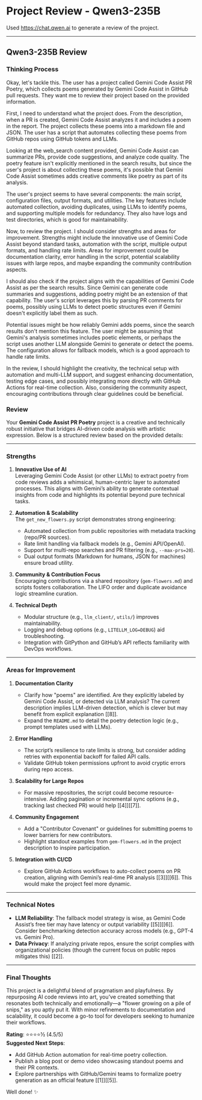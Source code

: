 # Project Review - Qwen3-235B

Used https://chat.qwen.ai to generate a review of the project.  

---

## Qwen3-235B Review

### Thinking Process

Okay, let's tackle this. The user has a project called Gemini Code Assist PR Poetry, which collects poems generated by Gemini Code Assist in GitHub pull requests. They want me to review their project based on the provided information.

First, I need to understand what the project does. From the description, when a PR is created, Gemini Code Assist analyzes it and includes a poem in the report. The project collects these poems into a markdown file and JSON. The user has a script that automates collecting these poems from GitHub repos using GitHub tokens and LLMs.

Looking at the web_search content provided, Gemini Code Assist can summarize PRs, provide code suggestions, and analyze code quality. The poetry feature isn't explicitly mentioned in the search results, but since the user's project is about collecting these poems, it's possible that Gemini Code Assist sometimes adds creative comments like poetry as part of its analysis.

The user's project seems to have several components: the main script, configuration files, output formats, and utilities. The key features include automated collection, avoiding duplicates, using LLMs to identify poems, and supporting multiple models for redundancy. They also have logs and test directories, which is good for maintainability.

Now, to review the project. I should consider strengths and areas for improvement. Strengths might include the innovative use of Gemini Code Assist beyond standard tasks, automation with the script, multiple output formats, and handling rate limits. Areas for improvement could be documentation clarity, error handling in the script, potential scalability issues with large repos, and maybe expanding the community contribution aspects.

I should also check if the project aligns with the capabilities of Gemini Code Assist as per the search results. Since Gemini can generate code summaries and suggestions, adding poetry might be an extension of that capability. The user's script leverages this by parsing PR comments for poems, possibly using LLMs to detect poetic structures even if Gemini doesn't explicitly label them as such.

Potential issues might be how reliably Gemini adds poems, since the search results don't mention this feature. The user might be assuming that Gemini's analysis sometimes includes poetic elements, or perhaps the script uses another LLM alongside Gemini to generate or detect the poems. The configuration allows for fallback models, which is a good approach to handle rate limits.

In the review, I should highlight the creativity, the technical setup with automation and multi-LLM support, and suggest enhancing documentation, testing edge cases, and possibly integrating more directly with GitHub Actions for real-time collection. Also, considering the community aspect, encouraging contributions through clear guidelines could be beneficial.

### Review

Your **Gemini Code Assist PR Poetry** project is a creative and technically robust initiative that bridges AI-driven code analysis with artistic expression. Below is a structured review based on the provided details:

---

### **Strengths**

1. **Innovative Use of AI**  
   Leveraging Gemini Code Assist (or other LLMs) to extract poetry from code reviews adds a whimsical, human-centric layer to automated processes. This aligns with Gemini’s ability to generate contextual insights from code and highlights its potential beyond pure technical tasks.

2. **Automation & Scalability**  
   The `get_new_flowers.py` script demonstrates strong engineering:  
   - Automated collection from public repositories with metadata tracking (repo/PR sources).  
   - Rate limit handling via fallback models (e.g., Gemini API/OpenAI).  
   - Support for multi-repo searches and PR filtering (e.g., `--max-prs=20`).  
   - Dual output formats (Markdown for humans, JSON for machines) ensure broad utility.

3. **Community & Contribution Focus**  
   Encouraging contributions via a shared repository (`gem-flowers.md`) and scripts fosters collaboration. The LIFO order and duplicate avoidance logic streamline curation.

4. **Technical Depth**  
   - Modular structure (e.g., `llm_client/`, `utils/`) improves maintainability.  
   - Logging and debug options (e.g., `LITELLM_LOG=DEBUG`) aid troubleshooting.  
   - Integration with GitPython and GitHub’s API reflects familiarity with DevOps workflows.

---

### **Areas for Improvement**

1. **Documentation Clarity**  
   - Clarify how "poems" are identified. Are they explicitly labeled by Gemini Code Assist, or detected via LLM analysis? The current description implies LLM-driven detection, which is clever but may benefit from explicit explanation [[8]].  
   - Expand the `README.md` to detail the poetry detection logic (e.g., prompt templates used with LLMs).

2. **Error Handling**  
   - The script’s resilience to rate limits is strong, but consider adding retries with exponential backoff for failed API calls.  
   - Validate GitHub token permissions upfront to avoid cryptic errors during repo access.

3. **Scalability for Large Repos**  
   - For massive repositories, the script could become resource-intensive. Adding pagination or incremental sync options (e.g., tracking last checked PR) would help [[4]][[7]].

4. **Community Engagement**  
   - Add a "Contributor Covenant" or guidelines for submitting poems to lower barriers for new contributors.  
   - Highlight standout examples from `gem-flowers.md` in the project description to inspire participation.

5. **Integration with CI/CD**  
   - Explore GitHub Actions workflows to auto-collect poems on PR creation, aligning with Gemini’s real-time PR analysis [[3]][[6]]. This would make the project feel more dynamic.

---

### **Technical Notes**

- **LLM Reliability**: The fallback model strategy is wise, as Gemini Code Assist’s free tier may have latency or output variability [[5]][[6]]. Consider benchmarking detection accuracy across models (e.g., GPT-4 vs. Gemini Pro).  
- **Data Privacy**: If analyzing private repos, ensure the script complies with organizational policies (though the current focus on public repos mitigates this) [[2]].  

---

### **Final Thoughts**  

This project is a delightful blend of pragmatism and playfulness. By repurposing AI code reviews into art, you’ve created something that resonates both technically and emotionally—a "flower growing on a pile of snips," as you aptly put it. With minor refinements to documentation and scalability, it could become a go-to tool for developers seeking to humanize their workflows.  

**Rating**: ⭐⭐⭐⭐½ (4.5/5)  
**Suggested Next Steps**:  

- Add GitHub Action automation for real-time poetry collection.  
- Publish a blog post or demo video showcasing standout poems and their PR contexts.  
- Explore partnerships with GitHub/Gemini teams to formalize poetry generation as an official feature [[1]][[5]].  

Well done! ✨
